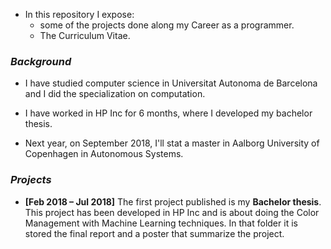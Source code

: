 
- In this repository I expose:
  - some of the projects done along my Career as a programmer. 
  - The Curriculum Vitae.
  
### *Background*
- I have studied computer science in Universitat Autonoma de Barcelona and I did the specialization on computation. 
- I have worked in HP Inc for 6 months, where I developed my bachelor thesis.

- Next year, on September 2018, I'll stat a master in Aalborg University of Copenhagen in Autonomous Systems.

### *Projects*
- **\[Feb 2018 – Jul 2018]** The first project published is my **Bachelor thesis**. This project has been developed in HP Inc and is about doing the Color Management with Machine Learning techniques. In that folder it is stored the final report and a poster that summarize the project.
